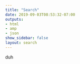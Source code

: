 ```yaml
---
title: "Search"
date: 2019-09-03T08:53:32-07:00
outputs:
- html
- amp
- json
show_sidebar: false
layout: search
---
```


duh